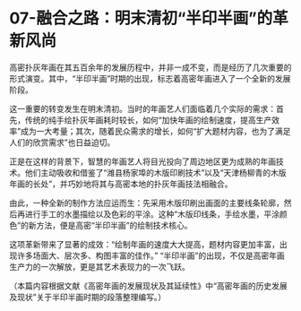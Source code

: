 # 07-融合之路：明末清初“半印半画”的革新风尚

高密扑灰年画在其五百余年的发展历程中，并非一成不变，而是经历了几次重要的形式演变。其中，“半印半画”时期的出现，标志着高密年画进入了一个全新的发展阶段。

这一重要的转变发生在明末清初。当时的年画艺人们面临着几个实际的需求：首先，传统的纯手绘扑灰年画耗时较长，如何“加快年画的绘制速度，提高生产效率”成为一大考量；其次，随着民众需求的增长，如何“扩大题材内容，也为了满足人们的欣赏需求”也日益迫切。

正是在这样的背景下，智慧的年画艺人将目光投向了周边地区更为成熟的年画技术。他们主动吸收和借鉴了“潍县杨家埠的木版印刷技术”以及“天津杨柳青的木版年画的长处”，并巧妙地将其与高密本地的扑灰年画技法相融合。

由此，一种全新的制作方法应运而生：先采用木版印刷出画面的主要线条轮廓，然后再进行手工的水墨描绘以及色彩的平涂。这种“木版印线条，手绘水墨，平涂颜色”的新方法，便是高密“半印半画”的绘制技术核心。

这项革新带来了显著的成效：“绘制年画的速度大大提高，题材内容更加丰富，出现许多场面大、层次多、构图丰富的佳作。” “半印半画”的出现，不仅是高密年画生产力的一次解放，更是其艺术表现力的一次飞跃。

（本篇内容根据文献《高密年画的发展现状及其延续性》中“高密年画的历史发展及现状”关于半印半画时期的段落整理编写。）